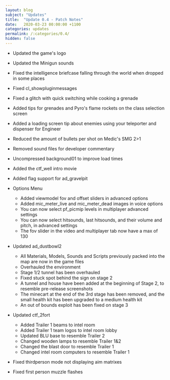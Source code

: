 ```yaml
---
layout: blog
subject: "Updates"
title:  "Update 0.4 - Patch Notes"
date:   2020-03-23 00:00:00 +1100
categories: updates
permalink: /:categories/0.4/
hidden: false
---
```

- Updated the game's logo
- Updated the Minigun sounds
- Fixed the intelligence briefcase falling through the world when dropped in some places
- Fixed cl_showpluginmessages
- Fixed a glitch with quick switching while cooking a grenade
- Added tips for grenades and Pyro's flame rockets on the class selection screen
- Added a loading screen tip about enemies using your teleporter and dispenser for Engineer
- Reduced the amount of bullets per shot on Medic's SMG 2>1
- Removed sound files for developer commentary
- Uncompressed background01 to improve load times
- Added the ctf_well intro movie 
- Added flag support for ad_gravelpit

- Options Menu
    - Added viewmodel fov and offset sliders in advanced options
    - Added mic_meter_live and mic_meter_dead images in voice options
    - You can now select pf_picmip levels in multiplayer advanced settings
    - You can now select hitsounds, last hitsounds, and their volume and pitch, in advanced settings
    - The fov slider in the video and multiplayer tab now have a max of 130

- Updated ad_dustbowl2
    - All Materials, Models, Sounds and Scripts previously packed into the map are now in the game files
    - Overhauled the environment
    - Stage 1/2 tunnel has been overhauled
    - Fixed stuck spot behind the sign on stage 2
    - A tunnel and house have been added at the beginning of Stage 2, to resemble pre-release screenshots
    - The minecart at the end of the 3rd stage has been removed, and the small health kit has been upgraded to a medium health kit
    - An out of bounds exploit has been fixed on stage 3

- Updated ctf_2fort
    - Added Trailer 1 beams to intel room 
    - Added Trailer 1 team logos to intel room lobby 
    - Updated BLU base to resemble Trailer 2
    - Changed wooden lamps to resemble Trailer 1&2
    - Changed the blast door to resemble Trailer 1
    - Changed intel room computers to resemble Trailer 1

- Fixed thirdperson mode not displaying aim matrixes
- Fixed first person muzzle flashes